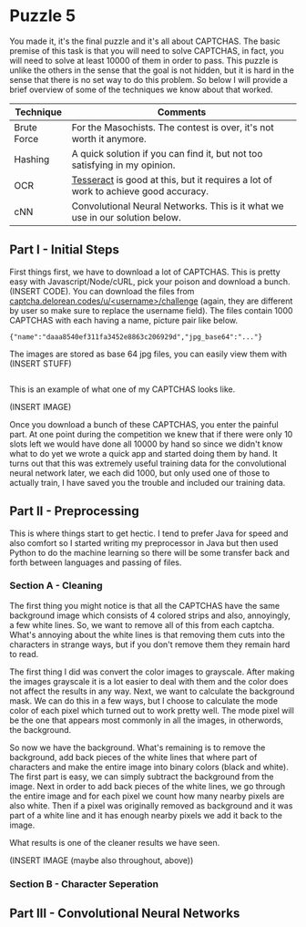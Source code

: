 Puzzle 5
========

You made it, it's the final puzzle and it's all about CAPTCHAS. The basic premise of this task is that you will need to solve CAPTCHAS, in fact, you will need to solve at least 10000 of them in order to pass. This puzzle is unlike the others in the sense that the goal is not hidden, but it is hard in the sense that there is no set way to do this problem. So below I will provide a brief overview of some of the techniques we know about that worked.

| Technique   | Comments                                                                                                                |
|-------------|-------------------------------------------------------------------------------------------------------------------------|
| Brute Force | For the Masochists. The contest is over, it's not worth it anymore.                                                     |
| Hashing     | A quick solution if you can find it, but not too satisfying in my opinion.                                              |
| OCR         | [Tesseract](https://github.com/tesseract-ocr/) is good at this, but it requires a lot of work to achieve good accuracy. |
| cNN         | Convolutional Neural Networks. This is it what we use in our solution below.                                            |

Part I - Initial Steps
----------------------

First things first, we have to download a lot of CAPTCHAS. This is pretty easy with Javascript/Node/cURL, pick your poison and download a bunch. (INSERT CODE). You can download the files from [captcha.delorean.codes/u/\<username>/challenge](https://captcha.delorean.codes/u/<username>/challenge) (again, they are different by user so make sure to replace the username field). The files contain 1000 CAPTCHAS with each having a name, picture pair like below.

```
{"name":"daaa8540ef311fa3452e8863c206929d","jpg_base64":"..."}
```

The images are stored as base 64 jpg files, you can easily view them with (INSERT STUFF)

```

```

This is an example of what one of my CAPTCHAS looks like.

(INSERT IMAGE)

Once you download a bunch of these CAPTCHAS, you enter the painful part. At one point during the competition we knew that if there were only 10 slots left we would have done all 10000 by hand so since we didn't know what to do yet we wrote a quick app and started doing them by hand. It turns out that this was extremely useful training data for the convolutional neural network later, we each did 1000, but only used one of those to actually train, I have saved you the trouble and included our training data.

Part II - Preprocessing
-----------------------

This is where things start to get hectic. I tend to prefer Java for speed and also comfort so I started writing my preprocessor in Java but then used Python to do the machine learning so there will be some transfer back and forth between languages and passing of files.

### Section A - Cleaning

The first thing you might notice is that all the CAPTCHAS have the same background image which consists of 4 colored strips and also, annoyingly, a few white lines. So, we want to remove all of this from each captcha. What's annoying about the white lines is that removing them cuts into the characters in strange ways, but if you don't remove them they remain hard to read.

The first thing I did was convert the color images to grayscale. After making the images grayscale it is a lot easier to deal with them and the color does not affect the results in any way. Next, we want to calculate the background mask. We can do this in a few ways, but I choose to calculate the mode color of each pixel which turned out to work pretty well. The mode pixel will be the one that appears most commonly in all the images, in otherwords, the background.

So now we have the background. What's remaining is to remove the background, add back pieces of the white lines that where part of characters and make the entire image into binary colors (black and white). The first part is easy, we can simply subtract the background from the image. Next in order to add back pieces of the white lines, we go through the entire image and for each pixel we count how many nearby pixels are also white. Then if a pixel was originally removed as background and it was part of a white line and it has enough nearby pixels we add it back to the image.

What results is one of the cleaner results we have seen.

(INSERT IMAGE (maybe also throughout, above))

### Section B - Character Seperation

Part III - Convolutional Neural Networks
----------------------------------------
